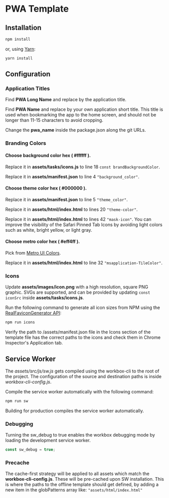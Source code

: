 # PWA Template

## Installation

```bash
npm install
```

or, using [Yarn](https://yarnpkg.com):

```bash
yarn install
```

## Configuration

### Application Titles

Find **PWA Long Name** and replace by the application title.

Find **PWA Name** and replace by your own application short title. This title is used when bookmarking the app to the home screen, and should not be longer than 11-15 characters to avoid cropping. 

Change the **pwa_name** inside the package.json along the git URLs.

### Branding Colors

#### Choose background color hex ( #ffffff ). 

Replace it in **assets/tasks/icons.js** to line 18 `const brandBackgroundColor`.

Replace it in **assets/manifest.json** to line 4 `"background_color"`.

#### Choose theme color hex ( #000000 ).

Replace it in **assets/manifest.json** to line 5 `"theme_color"`.

Replace it in **assets/html/index.html** to lines 20 `"theme-color"`.

Replace it in **assets/html/index.html** to lines 42 `"mask-icon"`. You can improve the visibility of the Safari Pinned Tab Icons by avoiding light colors such as white, bright yellow, or light gray.

#### Choose metro color hex ( #eff4ff ).

Pick from [Metro UI Colors](https://colorlib.com/etc/metro-colors/).

Replace it in **assets/html/index.html** to line 32 `"msapplication-TileColor"`.

### Icons

Update **assets/images/icon.png** with a high resolution, square PNG graphic. 
SVGs are supported, and can be provided by updating `const iconSrc` inside **assets/tasks/icons.js**.

Run the following command to generate all icon sizes from NPM using the [RealFaviconGenerator API](https://realfavicongenerator.net/):

```bash
npm run icons
```

Verify the path to /assets/manifest.json file in the Icons section of the template file has the correct paths to the icons and check them in Chrome Inspector's Application tab.

## Service Worker

The *assets/src/js/sw.js* gets compiled using the workbox-cli to the root of the project. The configuration of the source and destination paths is inside *workbox-cli-config.js*.

Compile the service worker automatically with the following command:
```bash
npm run sw
```

Building for production compiles the service worker automatically.

### Debugging

Turning the sw_debug to true enables the workbox debugging mode by loading the development service worker.
```js
const sw_debug = true;
```

### Precache

The cache-first strategy will be applied to all assets which match the **workbox-cli-config.js**. These will be pre-cached upon SW installation.
This is where the paths to the offline template should get defined, by adding a new item in the globPatterns array like:
```"assets/html/index.html"```

### 
